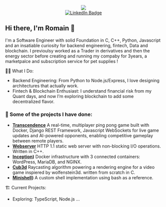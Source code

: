 <div id="header" align="center">
  <img src="https://user-images.githubusercontent.com/74038190/212750147-854a394f-fee9-4080-9770-78a4b7ece53f.gif">
  <div id="badges">
    <a href="https://www.linkedin.com/in/romain-jobert-54a40186" target="_blank">
      <img src="https://img.shields.io/badge/LinkedIn-blue?style=for-the-badge&logo=linkedin&logoColor=white" alt="LinkedIn Badge"/>
    </a>
  </div>
</div>

## Hi there, I'm Romain 👋

I'm a Software Engineer with solid Foundation in C, C++, Python, Javascript and an insatiable curiosity for backend engineering, fintech, Data and blockchain. I previoulsy worked as a Trader in derivatives and then the energy sector before creating and running my compaby for 3years, a marketpalce and subscription service for pet supplies ! 

👨‍💻 What I Do:
* Backend Engineering: From Python to Node.js/Express, I love designing architectures that actually work.
* Fintech & Blockchain Enthusiast: I understand financial risk from my Quant days, and now I’m exploring blockchain to add some decentralized flavor.

### 🔭 Some of the projects I have done:

- **[Transcendence](https://github.com/romz8/transcendence)** A real-time, multiplayer ping pong game built with Docker, Django REST Framework, Javascript WebSockets for live game updates and AI-powered opponents, enabling competitive gameplay between remote players.
- **[Webserver](https://github.com/romz8/webserv)**  HTTP 1.1 static web server with non-blocking I/O operations. Written in C++.
- **[Inception]([https://github.com/romz8/Inception))**  Docker infrastructure with 3 connected containers: WordPress, MariaDB, and NGINX.
- **[Cub3d](https://github.com/romz8/cub3d)**  Raycasting algorithm powering a rendering engine for a video game inspiered by wolfenstein3d. written from scratch in C.
- **[Minishell](https://github.com/romz8/Minishell-42))**  A custom shell implementation using bash as a reference.
<!--
- **[Push swap]**  Sorting algorithm that uses a secondary stack to sort a primary stack with the minimum number of movement.
- **[CPP Modules]**  A set of modules designed to learn OOP and facilitate the transition from C to C++.
-->

🏗 Current Projects:
* Exploring: TypeScript, Node.js …

<!--
**romz8/romz8** is a ✨ _special_ ✨ repository because its `README.md` (this file) appears on your GitHub profile.

Here are some ideas to get you started:

- 🔭 I’m currently working on ...
- 🌱 I’m currently learning ...
- 👯 I’m looking to collaborate on ...
- 🤔 I’m looking for help with ...
- 💬 Ask me about ...
- 📫 How to reach me: ...
- 😄 Pronouns: ...
- ⚡ Fun fact: ...
-->
